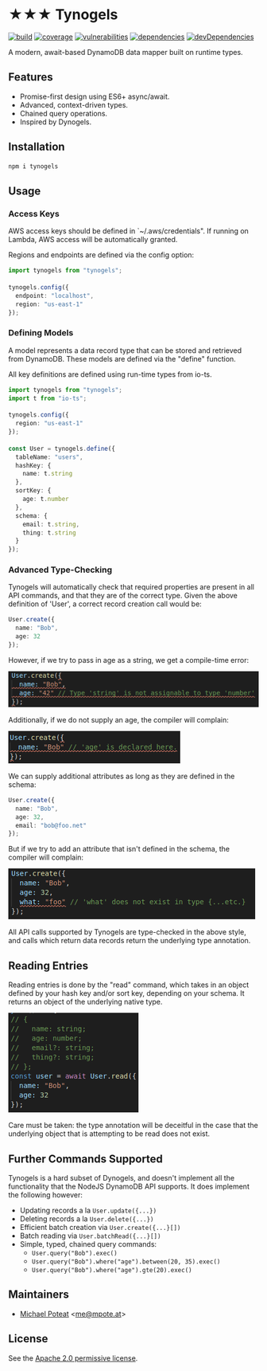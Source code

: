 # ★★★ Tynogels

[![build](https://travis-ci.org/poteat/tynogels.svg?branch=master)](https://travis-ci.org/poteat/tynogels)
[![coverage](https://img.shields.io/codecov/c/github/poteat/tynogels.svg)](https://codecov.io/gh/poteat/tynogels)
[![vulnerabilities](https://snyk.io/test/github/poteat/tynogels/badge.svg)](https://snyk.io/test/github/poteat/tynogels)
[![dependencies](https://img.shields.io/david/poteat/tynogels)](https://david-dm.org/poteat/tynogels)
[![devDependencies](https://img.shields.io/david/dev/poteat/tynogels)](https://david-dm.org/poteat/tynogels?type=dev)

A modern, await-based DynamoDB data mapper built on runtime types.

## Features

- Promise-first design using ES6+ async/await.
- Advanced, context-driven types.
- Chained query operations.
- Inspired by Dynogels.

## Installation

```sh
npm i tynogels
```

## Usage

### Access Keys

AWS access keys should be defined in `~/.aws/credentials". If running on Lambda, AWS access will be automatically granted.

Regions and endpoints are defined via the config option:

```ts
import tynogels from "tynogels";

tynogels.config({
  endpoint: "localhost",
  region: "us-east-1"
});
```

### Defining Models

A model represents a data record type that can be stored and retrieved from DynamoDB. These models are defined via the "define" function.

All key definitions are defined using run-time types from io-ts.

```ts
import tynogels from "tynogels";
import t from "io-ts";

tynogels.config({
  region: "us-east-1"
});

const User = tynogels.define({
  tableName: "users",
  hashKey: {
    name: t.string
  },
  sortKey: {
    age: t.number
  },
  schema: {
    email: t.string,
    thing: t.string
  }
});
```

### Advanced Type-Checking

Tynogels will automatically check that required properties are present in all API commands, and that they are of the correct type. Given the above definition of 'User', a correct record creation call would be:

```ts
User.create({
  name: "Bob",
  age: 32
});
```

However, if we try to pass in age as a string, we get a compile-time error:

![](./docs/user_create_age_string.png)

Additionally, if we do not supply an age, the compiler will complain:

![](./docs/user_create_age_not_present.png)

We can supply additional attributes as long as they are defined in the schema:

```ts
User.create({
  name: "Bob",
  age: 32,
  email: "bob@foo.net"
});
```

But if we try to add an attribute that isn't defined in the schema, the compiler will complain:

![](./docs/user_create_extra_attributes.png)

All API calls supported by Tynogels are type-checked in the above style, and calls which return data records return the underlying type annotation.

## Reading Entries

Reading entries is done by the "read" command, which takes in an object defined by your hash key and/or sort key, depending on your schema. It returns an object of the underlying native type.

![](./docs/user_read.png)

Care must be taken: the type annotation will be deceitful in the case that the underlying object that is attempting to be read does not exist.

## Further Commands Supported

Tynogels is a hard subset of Dynogels, and doesn't implement all the functionality that the NodeJS DynamoDB API supports. It does implement the following however:

- Updating records a la `User.update({...})`
- Deleting records a la `User.delete({...})`
- Efficient batch creation via `User.create({...}[])`
- Batch reading via `User.batchRead({...}[])`
- Simple, typed, chained query commands:
  - `User.query("Bob").exec()`
  - `User.query("Bob").where("age").between(20, 35).exec()`
  - `User.query("Bob").where("age").gte(20).exec()`

## Maintainers

- [Michael Poteat](https://github.com/poteat) \<me@mpote.at\>

## License

See the [Apache 2.0 permissive license](license.md).
